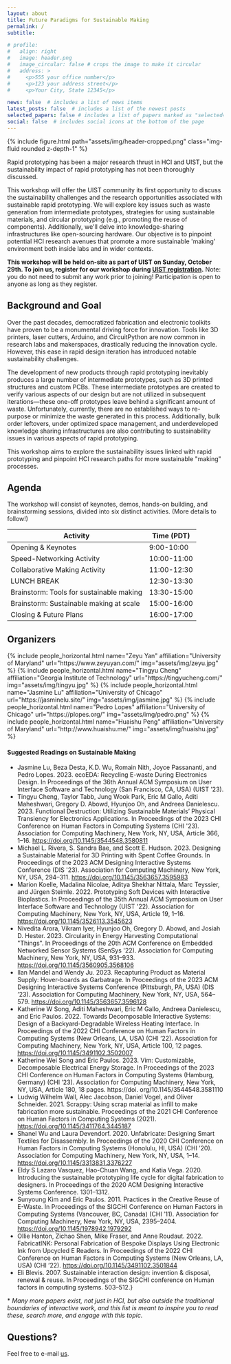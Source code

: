 ```yaml
---
layout: about
title: Future Paradigms for Sustainable Making
permalink: /
subtitle:

# profile:
#   align: right
#   image: header.png
#   image_circular: false # crops the image to make it circular
#   address: >
#     <p>555 your office number</p>
#     <p>123 your address street</p>
#     <p>Your City, State 12345</p>

news: false  # includes a list of news items
latest_posts: false  # includes a list of the newest posts
selected_papers: false # includes a list of papers marked as "selected={true}"
social: false  # includes social icons at the bottom of the page
---
```


{% include figure.html path="assets/img/header-cropped.png" class="img-fluid rounded z-depth-1" %}


Rapid prototyping has been a major research thrust in HCI and UIST, but the sustainability impact of rapid prototyping has not been thoroughly discussed.

This workshop will offer the UIST community its first opportunity to discuss the sustainability challenges and the research opportunities associated with sustainable rapid prototyping. We will explore key issues such as waste generation from intermediate prototypes, strategies for using sustainable materials, and circular prototyping (e.g., promoting the reuse of components). Additionally, we'll delve into knowledge-sharing infrastructures like open-sourcing hardware. Our objective is to pinpoint potential HCI research avenues that promote a more sustainable 'making' environment both inside labs and in wider contexts.

**This workshop will be held on-site as part of UIST on Sunday, October 29th. To join us, register for our workshop during [UIST registration](https://web.cvent.com/event/084853b8-9ccc-43ee-8438-78e1a744b086/summary).** Note: you do not need to submit any work prior to joining! Participation is open to anyone as long as they register. 


## Background and Goal
Over the past decades, democratized fabrication and electronic toolkits have proven to be a monumental driving force for innovation. Tools like 3D printers, laser cutters, Arduino, and CircuitPython are now common in research labs and makerspaces, drastically reducing the innovation cycle. However, this ease in rapid design iteration has introduced notable sustainability challenges.

The development of new products through rapid prototyping inevitably produces a large number of intermediate prototypes, such as 3D printed structures and custom PCBs. These intermediate prototypes are created to verify various aspects of our design but are not utilized in subsequent iterations—these one-off prototypes leave behind a significant amount of waste. Unfortunately, currently, there are no established ways to re-purpose or minimize the waste generated in this process. Additionally, bulk order leftovers, under optimized space management, and underdeveloped knowledge sharing infrastructures are also contributing to sustainability issues in various aspects of rapid prototyping.

This workshop aims to explore the sustainability issues linked with rapid prototyping and pinpoint HCI research paths for more sustainable "making" processes.

## Agenda
The workshop will consist of keynotes, demos, hands-on building, and brainstorming sessions, divided into six distinct activities. (More details to follow!)

| Activity    | Time (PDT) |
| -------- | ------- |
| Opening & Keynotes  | 9:00-10:00   |
| Speed-Networking Activity | 10:00-11:00     |
| Collaborative Making Activity    | 11:00-12:30    |
| LUNCH BREAK    | 12:30-13:30    |
| Brainstorm: Tools for sustainable making    | 13:30-15:00    |
| Brainstorm: Sustainable making at scale   | 15:00-16:00    |
| Closing & Future Plans | 16:00-17:00    |

<span> </span>

## Organizers
<div class="row row-cols-2 projects pt-3 pb-3">
  {% include people_horizontal.html name="Zeyu Yan" affiliation="University of Maryland" url="https://www.zeyuyan.com/" img="assets/img/zeyu.jpg" %}
  {% include people_horizontal.html name="Tingyu Cheng" affiliation="Georgia Institute of Technology" url="https://tingyucheng.com/" img="assets/img/tingyu.jpg" %}
  {% include people_horizontal.html name="Jasmine Lu" affiliation="University of Chicago" url="https://jasminelu.site/" img="assets/img/jasmine.jpg" %}
  {% include people_horizontal.html name="Pedro Lopes" affiliation="University of Chicago" url="https://plopes.org/" img="assets/img/pedro.png" %}
  {% include people_horizontal.html name="Huaishu Peng" affiliation="University of Maryland" url="http://www.huaishu.me/" img="assets/img/huaishu.jpg" %}
</div>

#### Suggested Readings on Sustainable Making

* Jasmine Lu, Beza Desta, K.D. Wu, Romain Nith, Joyce Passananti, and Pedro Lopes. 2023. ecoEDA: Recycling E-waste During Electronics Design. In Proceedings of the 36th Annual ACM Symposium on User Interface Software and Technology (San Francisco, CA, USA) (UIST ’23).
* Tingyu Cheng, Taylor Tabb, Jung Wook Park, Eric M Gallo, Aditi Maheshwari, Gregory D. Abowd, Hyunjoo Oh, and Andreea Danielescu. 2023. Functional Destruction: Utilizing Sustainable Materials’ Physical Transiency for Electronics Applications. In Proceedings of the 2023 CHI Conference on Human Factors in Computing Systems (CHI '23). Association for Computing Machinery, New York, NY, USA, Article 366, 1–16. https://doi.org/10.1145/3544548.3580811
* Michael L. Rivera, S. Sandra Bae, and Scott E. Hudson. 2023. Designing a Sustainable Material for 3D Printing with Spent Coffee Grounds. In Proceedings of the 2023 ACM Designing Interactive Systems Conference (DIS '23). Association for Computing Machinery, New York, NY, USA, 294–311. https://doi.org/10.1145/3563657.3595983
* Marion Koelle, Madalina Nicolae, Aditya Shekhar Nittala, Marc Teyssier, and Jürgen Steimle. 2022. Prototyping Soft Devices with Interactive Bioplastics. In Proceedings of the 35th Annual ACM Symposium on User Interface Software and Technology (UIST '22). Association for Computing Machinery, New York, NY, USA, Article 19, 1–16. https://doi.org/10.1145/3526113.3545623
* Nivedita Arora, Vikram Iyer, Hyunjoo Oh, Gregory D. Abowd, and Josiah D. Hester. 2023. Circularity in Energy Harvesting Computational "Things". In Proceedings of the 20th ACM Conference on Embedded Networked Sensor Systems (SenSys '22). Association for Computing Machinery, New York, NY, USA, 931–933. https://doi.org/10.1145/3560905.3568106
* Ilan Mandel and Wendy Ju. 2023. Recapturing Product as Material Supply: Hover-boards as Garbatrage. In Proceedings of the 2023 ACM Designing Interactive Systems Conference (Pittsburgh, PA, USA) (DIS ’23). Association for Computing Machinery, New York, NY, USA, 564–579. https://doi.org/10.1145/3563657.3596128
* Katherine W Song, Aditi Maheshwari, Eric M Gallo, Andreea Danielescu, and Eric Paulos. 2022. Towards Decomposable Interactive Systems: Design of a Backyard-Degradable Wireless Heating Interface. In Proceedings of the 2022 CHI Conference on Human Factors in Computing Systems (New Orleans, LA, USA) (CHI ’22). Association for Computing Machinery, New York, NY, USA, Article 100, 12 pages. https://doi.org/10.1145/3491102.3502007
* Katherine Wei Song and Eric Paulos. 2023. Vim: Customizable, Decomposable Electrical Energy Storage. In Proceedings of the 2023 CHI Conference on Human Factors in Computing Systems (Hamburg, Germany) (CHI ’23). Association for Computing Machinery, New York, NY, USA, Article 180, 18 pages. https://doi. org/10.1145/3544548.3581110
* Ludwig Wilhelm Wall, Alec Jacobson, Daniel Vogel, and Oliver Schneider. 2021. Scrappy: Using scrap material as infill to make fabrication more sustainable. Proceedings of the 2021 CHI Conference on Human Factors in Computing Systems (2021). https://doi.org/10.1145/3411764.3445187
* Shanel Wu and Laura Devendorf. 2020. Unfabricate: Designing Smart Textiles for Disassembly. In Proceedings of the 2020 CHI Conference on Human Factors in Computing Systems (Honolulu, HI, USA) (CHI ’20). Association for Computing Machinery, New York, NY, USA, 1–14. https://doi.org/10.1145/3313831.3376227
* Eldy S Lazaro Vasquez, Hao-Chuan Wang, and Katia Vega. 2020. Introducing the sustainable prototyping life cycle for digital fabrication to designers. In Proceedings of the 2020 ACM Designing Interactive Systems Conference. 1301–1312.
* Sunyoung Kim and Eric Paulos. 2011. Practices in the Creative Reuse of E-Waste. In Proceedings of the SIGCHI Conference on Human Factors in Computing Systems (Vancouver, BC, Canada) (CHI ’11). Association for Computing Machinery, New York, NY, USA, 2395–2404. https://doi.org/10.1145/1978942.1979292
* Ollie Hanton, Zichao Shen, Mike Fraser, and Anne Roudaut. 2022. FabricatINK: Personal Fabrication of Bespoke Displays Using Electronic Ink from Upcycled E Readers. In Proceedings of the 2022 CHI Conference on Human Factors in Computing Systems (New Orleans, LA, USA) (CHI ’22). https://doi.org/10.1145/3491102.3501844
* Eli Blevis. 2007. Sustainable interaction design: invention & disposal, renewal & reuse. In Proceedings of the SIGCHI conference on Human factors in computing systems. 503–512.}

\* <i>Many more papers exist, not just in HCI, but also outside the traditional boundaries of interactive work, and this list is meant to inspire you to read these, search more, and engage with this topic.</i>

## Questions?
Feel free to e-mail [us](mailto:zeyuy@umd.edu).


<!-- 
Put your address / P.O. box / other info right below your picture. You can also disable any of these elements by editing `profile` property of the YAML header of your `_pages/about.md`. Edit `_bibliography/papers.bib` and Jekyll will render your [publications page](/al-folio/publications/) automatically.

Link to your social media connections, too. This theme is set up to use [Font Awesome icons](http://fortawesome.github.io/Font-Awesome/) and [Academicons](https://jpswalsh.github.io/academicons/), like the ones below. Add your Facebook, Twitter, LinkedIn, Google Scholar, or just disable all of them.
 -->
